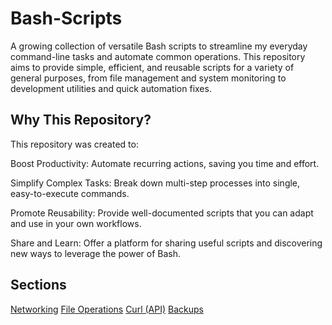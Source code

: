 # Bash-Scripts
A growing collection of versatile Bash scripts to streamline my everyday command-line tasks and automate common operations. This repository aims to provide simple, efficient, and reusable scripts for a variety of general purposes, from file management and system monitoring to development utilities and quick automation fixes.

## Why This Repository?
This repository was created to:

Boost Productivity: Automate recurring actions, saving you time and effort.

Simplify Complex Tasks: Break down multi-step processes into single, easy-to-execute commands.

Promote Reusability: Provide well-documented scripts that you can adapt and use in your own workflows.

Share and Learn: Offer a platform for sharing useful scripts and discovering new ways to leverage the power of Bash.

## Sections
[Networking](/Networking)
[File Operations](/FileOperations)
[Curl (API)](/Curl (API))
[Backups](/Backups)



